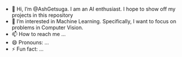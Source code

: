 - 👋 Hi, I’m @AshGetsuga. I am an AI enthusiast. I hope to show off my projects in this repository
- 👀 I’m interested in Machine Learning. Specifically, I want to focus on problems in Computer Vision.
- 📫 How to reach me ...
- 😄 Pronouns: ...
- ⚡ Fun fact: ...

<!---
AshGetsuga/AshGetsuga is a ✨ special ✨ repository because its `README.md` (this file) appears on your GitHub profile.
You can click the Preview link to take a look at your changes.
--->
